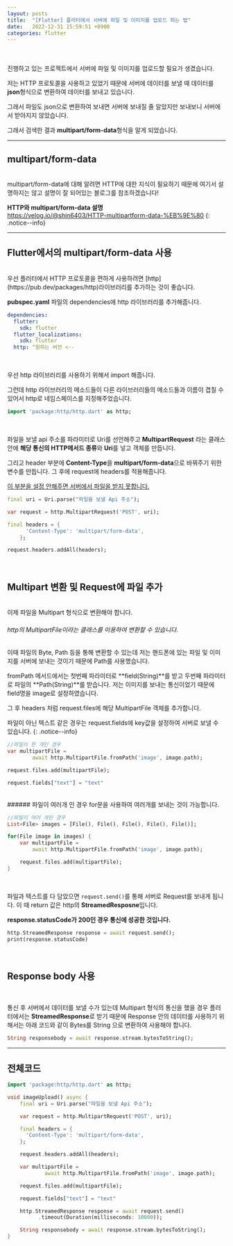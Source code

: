 ```yaml
---
layout: posts
title:  "[Flutter] 플러터에서 서버에 파일 및 이미지를 업로드 하는 법"
date:   2022-12-31 15:59:51 +0900
categories: flutter
---
```

<br>
<br>
진행하고 있는 프로젝트에서 서버에 파일 및 이미지를 업로드할 필요가 생겼습니다.

저는 HTTP 프로토콜을 사용하고 있었기 때문에 서버에 데이터를 보낼 때 데이터를 **json**형식으로 변환하여 데이터를 보내고 있습니다.

그래서 파일도 json으로 변환하여 보내면 서버에 보내질 줄 알았지만 보내보니 서버에서 받아지지 않았습니다.

그래서 검색한 결과 **multipart/form-data**형식을 알게 되었습니다.

___
## multipart/form-data
<br>
multipart/form-data에 대해 알려면 HTTP에 대한 지식이 필요하기 때문에 여기서 설명하지는 않고 설명이 잘 되어있는 블로그를 참조하겠습니다!

**HTTP와 multipart/form-data 설명**<br> 
<https://velog.io/@shin6403/HTTP-multipartform-data-%EB%9E%80>
{: .notice--info}

___

## Flutter에서의 multipart/form-data 사용
<br>
우선 플러터에서 HTTP 프로토콜을 편하게 사용하려면 [http](https://pub.dev/packages/http)라이브러리를 추가하는 것이 좋습니다.
<br>

**pubspec.yaml** 파일의 dependencies에 http 라이브러리를 추가해줍니다.

```yaml
dependencies:
  flutter:
    sdk: flutter
  flutter_localizations:
    sdk: flutter
  http: ^원하는 버전 <--
```
<br>

우선 http 라이브러리를 사용하기 위해서 import 해줍니다. 

그런데 http 라이브러리의 메소드들이 다른 라이브러리들의 메소드들과 이름이 겹칠 수 있어서
http로 네임스페이스를 지정해주었습니다.

```dart
import 'package:http/http.dart' as http;
```

<br>

파일을 보낼 api 주소를 파라미터로 Uri를 선언해주고 **MultipartRequest** 라는 클래스 안에 **해당 통신의 HTTP메서드 종류**와 **Uri**를 넣고 객체를 만듭니다.

그리고 header 부분에 **Content-Type**을 **multipart/form-data**으로 바꿔주기 위한 변수를 만듭니다. 그 후에 request에 headers를 적용해줍니다. 

<u>이 부분을 설정 안해주면 서버에서 파일을 받지 못합니다.</u>

```dart
final uri = Uri.parse("파일을 보낼 Api 주소");

var request = http.MultipartRequest('POST', uri);

final headers = {
      'Content-Type': 'multipart/form-data',
    };

request.headers.addAll(headers);
```

<br>

## Multipart 변환 및 Request에 파일 추가
<br>
이제 파일을 Multipart 형식으로 변환해야 합니다.

###### http의 MultipartFile이라는 클래스를 이용하여 변환할 수 있습니다. 

이때 파일의 Byte, Path 등을 통해 변환할 수 있는데 저는 핸드폰에 있는 파일 및 이미지를 서버에 보내는 것이기 때문에 Path를 사용했습니다.

fromPath 메서드에서는 첫번째 파라미터로 **field(String)**를 받고 두번째 파라미터로 파일의 **Path(String)**를 받습니다. 저는 이미지를 보내는 통신이었기 때문에 field명을 image로 설정하였습니다.

그 후 headers 처럼 request.files에 해당 MultipartFile 객체를 추가합니다.

파일이 아닌 텍스트 같은 경우는 request.fields에 key값을 설정하여 서버로 보낼 수 있습니다.
{: .notice--info}

```dart
//파일이 한 개인 경우
var multipartFile =
        await http.MultipartFile.fromPath('image', image.path);

request.files.add(multipartFile);

request.fields["text"] = "text"
```

<br>
###### 파일이 여러개 인 경우 for문을 사용하여 여러개를 보내는 것이 가능합니다.

```dart
//파일이 여러 개인 경우
List<File> images = [File(), File(), File(), File(), File()];

for(File image in images) {
    var multipartFile =
        await http.MultipartFile.fromPath('image', image.path);

    request.files.add(multipartFile);
}
```

<br>

파일과 텍스트를 다 담았으면 `request.send()`를 통해 서버로 Request를 보내게 됩니다. 이 때 return 값은 http의 **StreamedResposne**입니다.

**response.statusCode가 200인 경우 통신에 성공한 것입니다.**

```dart
http.StreamedResponse response = await request.send();
print(response.statusCode)
```

<br>

## Response body 사용

<br>

통신 후 서버에서 데이터를 보낼 수가 있는데 Multipart 형식의 통신을 했을 경우 플러터에서는 **StreamedResponse**로 받기 때문에 Response 안의 데이터를 사용하기 위해서는 아래 코드와 같이 Bytes를 String 으로 변환하여 사용해야 합니다.

```dart
String responsebody = await response.stream.bytesToString();
```
____

## 전체코드

```dart
import 'package:http/http.dart' as http;

void imageUpload() async {
    final uri = Uri.parse("파일을 보낼 Api 주소");

    var request = http.MultipartRequest('POST', uri);

    final headers = {
      'Content-Type': 'multipart/form-data',
    };

    request.headers.addAll(headers);

    var multipartFile =
            await http.MultipartFile.fromPath('image', image.path);

    request.files.add(multipartFile);

    request.fields["text"] = "text"

    http.StreamedResponse response = await request.send()
          .timeout(Duration(milliseconds: 10000));

    String responsebody = await response.stream.bytesToString();
}
```
